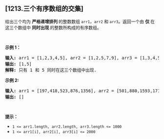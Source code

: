 ## [1213.三个有序数组的交集]
<p>给出三个均为 <strong>严格递增排列 </strong>的整数数组&nbsp;<code>arr1</code>，<code>arr2</code> 和&nbsp;<code>arr3</code>。返回一个由&nbsp;<strong>仅 </strong>在这三个数组中&nbsp;<strong>同时出现&nbsp;</strong>的整数所构成的有序数组。</p>

<p>&nbsp;</p>

<p><strong>示例 1：</strong></p>

<pre>
<strong>输入: </strong>arr1 = [1,2,3,4,5], arr2 = [1,2,5,7,9], arr3 = [1,3,4,5,8]
<strong>输出: </strong>[1,5]
<strong>解释: </strong>只有 1 和 5 同时在这三个数组中出现.
</pre>

<p><strong>示例 2:</strong></p>

<pre>
<strong>输入: </strong>arr1 = [197,418,523,876,1356], arr2 = [501,880,1593,1710,1870], arr3 = [521,682,1337,1395,1764]
<strong>输出: </strong>[]
</pre>

<p>&nbsp;</p>

<p><strong>提示：</strong></p>

<ul>
	<li><code>1 &lt;= arr1.length, arr2.length, arr3.length &lt;= 1000</code></li>
	<li><code>1 &lt;= arr1[i], arr2[i], arr3[i] &lt;= 2000</code></li>
</ul>
